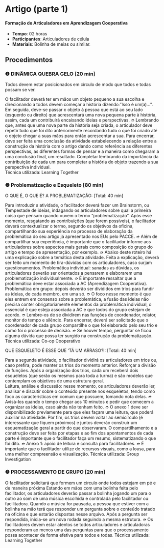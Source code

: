 # Artigo (parte 1)
#### Formação de Articuladores em Aprendizagem Cooperativa



- **Tempo**: 02 horas
- **Participantes**:  Articuladores de célula
- **Materiais**: Bolinha de meias ou similar.

## Procedimentos

### ❶ DINÂMICA QUEBRA GELO [20 min]

Todos devem estar posicionados em círculo de modo que todos e todas possam se ver.

O facilitador deverá ter em mãos um objeto pequeno a sua escolha e direcionando a todos devem começar a história dizendo:”Isso é um(a)...”. Em seguida, deve-se passar o objeto à pessoa que está ao seu lado (esquerdo ou direito) que acrescentará uma nova pequena parte à história, assim, cada um contribuirá encaixando ideias e perspectivas. 
➮ Lembrando que, antes que uma nova parte da história seja criada, o articulador deve repetir tudo que foi dito anteriormente recordando tudo o que foi criado até o objeto chegar a suas mãos para então acrescentar a sua. 
Para encerrar, deve ser feita uma conclusão da atividade estabelecendo a relação entre a construção da história com o artigo dando como referência as diferentes perspectivas, as diferentes formas de pensar e a maneira como chegaram a uma conclusão final, um resultado. Completar lembrando da importância da contribuição de cada um para completar a história do objeto trazendo a sua perspectiva individual.  
Técnica utilizada: Learning Together



### ❷ Problematização e Esqueleto [80 min]
O QUE É, O QUE É? A PROBLEMATIZAÇÃO: [Total: 40 min]

Para introduzir a atividade, o facilitador deverá fazer um Brainstorm, ou Tempestade de ideias, indagando os articuladores sobre qual a primeira coisa que pensam quando ouvem o termo “problematização”. 
Após esse momento, resgatando as contribuições (que forem possíveis), o facilitador deverá contextualizar o termo, segundo os objetivos da oficina, compartilhando sua experiência no processo de elaboração da problemática do seu artigo já apresentado nos EUs pelo PACCE. 
➮ Além de compartilhar sua experiência, é importante que o facilitador informe aos articuladores sobre aspectos mais gerais como composição do grupo do artigo e tempo de apresentação, por exemplo.
➮ Abaixo deste roteiro há uma explicação sobre a temática desta atividade.
Feita a explicação, deverá ser feito um momento de tira-dúvidas com os articuladores, caso surjam questionamentos. 
Problemática individual: sanadas as dúvidas, os articuladores deverão ser orientados a pensarem e elaborarem uma problematização individualmente. 
➮ É importante ressaltar que a problemática deve estar associada a AC (Aprendizagem Cooperativa).
Problemática em grupo: depois deverão ser divididos em trios para fundir as ideias, de cada membro, em uma só. 
➮ O foco nesse momento é que eles entrem em consenso sobre a problemática, a fusão das ideias não precisa conter obrigatoriamente elementos da problemática individual, o essencial é que esteja associada a AC e que todos do grupo estejam de acordo.
➮ Lembre-os de se dividirem nas funções de coordenador, relator, monitor do tempo e silêncio.
Para encerrar, deverá ser solicitado que o coordenador de cada grupo compartilhe o que foi elaborado pelo seu trio e como foi o processo de decisão. 
➮ Se houver tempo, perguntar se ficou alguma dúvida que possa ter surgido na construção da problematização.
Técnica utilizada: Co-op Cooperativo



QUE ESQUELETO É ESSE QUE ‘TÁ UM ARRASO?!: [Total: 40 min]

Para a segunda atividade, o facilitador dividirá os articuladores em trios ou, caso prefira, pode manter os trios do momento anterior. Reforçar a divisão de funções. 
Após a organização dos trios, cada um receberá dois esqueletos (que serão os mesmos para toda a turma) e são modelos que contemplam os objetivos de uma estrutura geral.  
Leitura, análise e discussão:  nesse momento, os articuladores deverão ler, analisar e discutir sobre o conteúdo presente nos esqueletos, tendo como foco as características em comum  que possuem, tomando nota delas. 
➮ Avisá-los quando o tempo chegar aos 10 minutos e pedir que comecem a organizar as ideias, caso ainda não tenham feito.
➮ O anexo 1 deve ser disponibilizado previamente para que eles façam uma leitura, que poderá auxiliar na atividade.
Por fim, os trios devem voltar ao semicírculo (é interessante que fiquem próximos) e juntos deverão construir um esquematização geral a partir do que observaram. O compartilhamento e a construção deve ser feita por etapas e ao fim dos apontamentos de cada parte é importante que o facilitador faça um resumo, sistematizando o que foi dito. 
➮ Anexo 1: apoio de leitura e consulta para facilitadores.
➮ É importante que o facilitador utilize de recursos visuais, como a lousa, para uma melhor compreensão e visualização. 
Técnica utilizada: Group Investigation 



### ❸ PROCESSAMENTO DE GRUPO [20 min]

O facilitador solicitará que formem um círculo onde todos estejam em pé e de maneira próxima
Estando em mãos com uma bolinha feita pelo facilitador, os articuladores deverão passar a bolinha jogando um para o outro ao som de uma música escolhida e controlada pelo facilitador ou facilitadora. Quando a música for pausada, a pessoa que estiver com a bolinha na mão terá que responder um pergunta sobre o conteúdo tratado na oficina e que estarão dispostas nesse arquivo. Após a pergunta ser respondida, inicia-se um nova rodada seguindo a mesma estrutura. 
➮ Os facilitadores devem estar atentos se todos articuladores e articuladoras responderam ao menos uma das perguntas para que o processamento possa acontecer de forma efetiva para todos e todas. 
Técnica utilizada: Learning Together

 



